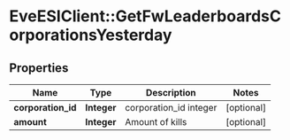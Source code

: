 # EveESIClient::GetFwLeaderboardsCorporationsYesterday

## Properties
Name | Type | Description | Notes
------------ | ------------- | ------------- | -------------
**corporation_id** | **Integer** | corporation_id integer | [optional] 
**amount** | **Integer** | Amount of kills | [optional] 


